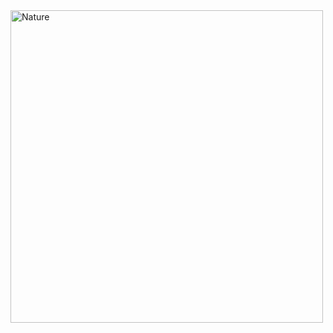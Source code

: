 <img src="https://fiverr-res.cloudinary.com/images/q_auto,f_auto/gigs/326302992/original/89924b74a59fc9de61bf769b90721fc4dd69d4c6/draw-a-cool-nature-pixel-art-illustration-for-your-needs.jpg" alt="Nature" style="width:500px;">
